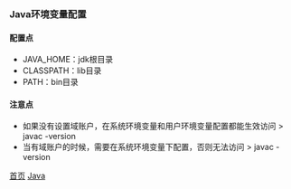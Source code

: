 ### Java环境变量配置

#### 配置点
* JAVA_HOME：jdk根目录
* CLASSPATH：lib目录
* PATH：bin目录

#### 注意点
* 如果没有设置域账户，在系统环境变量和用户环境变量配置都能生效访问 > javac -version
* 当有域账户的时候，需要在系统环境变量下配置，否则无法访问 > javac -version

[首页](../../README.md)  [Java](java.md)
